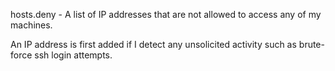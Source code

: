 hosts.deny - A list of IP addresses that are not allowed to access any of my machines.

An IP address is first added if I detect any unsolicited activity such as brute-force ssh login attempts.
